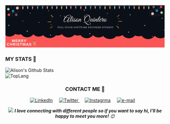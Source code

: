<img src="https://github.com/AlisonQuinter17/AlisonQuinter17/blob/master/multimedia/navidad2.gif" class="responsive"/>

<h3>MY STATS 👾</h3>
<a><img width="432" img align="left" alt="Alison's Github Stats" src="https://github-readme-stats.vercel.app/api?username=alisonquinter17&show_icons=true&theme=react" class="responsive" />
</a><a><img width="400" img align="center" alt="TopLang" src="https://github-readme-stats.vercel.app/api/top-langs/?username=alisonquinter17&layout=compact&hide=html&theme=react" class="responsive"/></a>  
<h3 align="center">CONTACT ME 🤙</h3>
<p align="center">
    <!-- linkedin -->
    <a href="https://www.linkedin.com/in/alison-quintero-26a05619a/"><img src="https://cdn4.iconfinder.com/data/icons/social-messaging-ui-color-shapes-2-free/128/social-linkedin-circle-512.png" width="40px" alt="LinkedIn"></a> &nbsp; &nbsp;
    <!-- twitter -->
    <a href="https://twitter.com/AlisonQuinter17"><img src="https://webtus.net/wp-content/uploads/2016/05/Icon-Twitter.png" width="40px" alt="Twitter"> </a> &nbsp; &nbsp;
    <!-- Instagram-->
    <a href="https://www.instagram.com/quinterou.u/?hl=es-la"><img src="https://www.scouts.org.ar/wp-content/uploads/2019/05/logo-ig.png" width="40px" alt="Instagrma"></a> &nbsp; &nbsp;
    <!-- gmail-->
    <a href="mailto:1559@holbertonschool.com"><img src="https://i.pinimg.com/originals/84/7c/08/847c083cc09040091439e3c05d1fedde.png" width="40px" alt="e-mail"></a> &nbsp; &nbsp;
</p>

<div align="center">
<img src="https://media.giphy.com/media/LnQjpWaON8nhr21vNW/giphy.gif" width="60"> <em><b>I love connecting with different people so if you want to say hi, I'll be happy to meet you more!</b> 😊</em></div>
